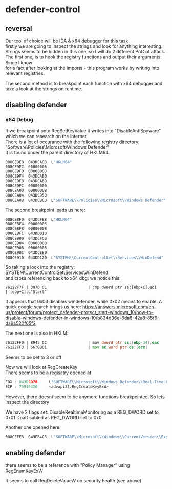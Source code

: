 # defender-control

## reversal
Our tool of choice will be IDA & x64 debugger for this task  
firstly we are going to inspect the strings and look for anything interesting.  
Strings seems to be hidden in this one, so I will do 2 different PoC of attack.  
The first one, is to hook the registry functions and output their arguments. Since I know  
for a fact after looking at the imports - this program works by writing into relevant registries.  

The second method is to breakpoint each function with x64 debugger and take a look at the strings on runtime.  


## disabling defender

### x64 Debug 

If we breakpoint onto RegSetKeyValue it writes into "DisableAntiSpyware" which we can research on the internet  
There is a lot of occurance with the following registry directory: "Software\\Policies\\Microsoft\\Windows Defender"  
It is found under the parent directory of HKLM64. 

```asm
008CE9E8  043DCA88  L"HKLM64"
008CE9EC  00000006  
008CE9F0  00000008  
008CE9F4  043DCAB0  
008CE9F8  043DCA60  
008CE9FC  00000000  
008CEA00  00000008  
008CEA04  043DC950  
008CEA08  043DCBC0  L"SOFTWARE\\Policies\\Microsoft\\Windows Defender"
```

The second breakpoint leads us here:

```asm
008CE8F0  043DCFE8  L"HKLM64"
008CE8F4  00000006  
008CE8F8  00000008  
008CE8FC  043DD010  
008CE900  043DCFC0  
008CE904  00000000  
008CE908  00000008  
008CE90C  043DCEB0  
008CE910  043DD120  L"SYSTEM\\CurrentControlSet\\Services\\WinDefend"
```

So taking a look into the registry: SYSTEM\\CurrentControlSet\\Services\\WinDefend  
and cross referencing back to x64 dbg: we notice this:  

`76122F7F | 397D 0C                  | cmp dword ptr ss:[ebp+C],edi            | [ebp+C]:L"Start"`

It appears that 0x03 disables windefender, while 0x02 means to enable.
A quick google search brings us here: https://answers.microsoft.com/en-us/protect/forum/protect_defender-protect_start-windows_10/how-to-disable-windows-defender-in-windows-10/b834d36e-6da8-42a8-85f6-da9a520f05f2

The next one is also in HKLM:  

```asm
76122FF0 | 8945 CC                  | mov dword ptr ss:[ebp-34],eax           | [ebp-34]:L"SOFTWARE\\Microsoft\\Windows\\CurrentVersion\\Explorer\\StartupApproved\\Run"
76122FF3 | 66:8B01                  | mov ax,word ptr ds:[ecx]                | ecx:&L"SecurityHealth"
```

Seems to be set to 3 or off

Now we will look at RegCreateKey  
There seems to be a regisatry opened at 

```asm
EDX : 043DCD78     L"SOFTWARE\\Microsoft\\Windows Defender\\Real-Time Protection"
EIP : 7591E420     <advapi32.RegCreateKeyExW>
```

However, there doesnt seem to be anymore functions breakpointed. So lets inspect the directory

We have 2 flags set:
DisableRealtimeMonitoring as a REG_DWORD set to 0x01
DpaDisabled as REG_DWORD set to 0x0

Another one opened here:  

```asm
008CEFF8  043EB4C8  L"SOFTWARE\\Microsoft\\Windows\\CurrentVersion\\Explorer\\StartupApproved\\Run"
```

## enabling defender

there seems to be a reference with "Policy Manager" using RegEnumKeyExW  

It seems to call RegDeleteValueW on security health (see above)  

